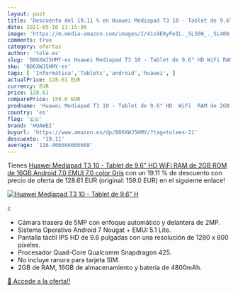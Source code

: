 ```yaml
---
layout: post
title: 'Descuento del 19.11 % en Huawei Mediapad T3 10 - Tablet de 9.6" H'
date: 2021-05-16 11:15:36
image: 'https://m.media-amazon.com/images/I/41s9E0yFeIL._SL500_._SL400_.jpg'
comments: true
category: ofertas
author: 'tole.es'
slug: 'B06XWJ5HMY-es Huawei Mediapad T3 10 - Tablet de 9.6" HD WiFi RAM de 2GB...'
sku: 'B06XWJ5HMY-es'
tags: [ 'Informática','Tablets','android','huawei', ]
actualPrice: 128.61 EUR
currency: EUR
price: 128.61
comparePrice: 159.0 EUR
prodname: 'Huawei Mediapad T3 10 - Tablet de 9.6" HD  WiFi  RAM de 2GB  ROM de 16GB  Android 7.0  EMUI 7.0   color Gris'
country: 'es'
flag: '🇪🇸'
brand: 'HUAWEI'
buyurl: 'https://www.amazon.es/dp/B06XWJ5HMY/?tag=tolees-21'
descuento: '19.11'
average: '116.406666666668'
---
```


Tienes [Huawei Mediapad T3 10 - Tablet de 9.6" HD  WiFi  RAM de 2GB  ROM de 16GB  Android 7.0  EMUI 7.0   color Gris](https://www.amazon.es/dp/B06XWJ5HMY/?tag=tolees-21) con un 19.11 % de descuento con precio de oferta de 128.61 EUR (original: 159.0 EUR) en el siguiente enlace!

[![Huawei Mediapad T3 10 - Tablet de 9.6" H](https://m.media-amazon.com/images/I/41s9E0yFeIL._SL500_._SL400_.jpg)](https://www.amazon.es/dp/B06XWJ5HMY/?tag=tolees-21)

ℹ️:

- Cámara trasera de 5MP con enfoque automático y delantera de 2MP.
- Sistema Operativo Android 7 Nougat + EMUI 5.1 Lite.
- Pantalla táctil IPS HD de 9.6 pulgadas con una resolución de 1280 x 800 píxeles.
- Procesador Quad-Core Qualcomm Snapdragon 425.
- No incluye ranura para tarjeta SIM.
- 2GB de RAM, 16GB de almacenamiento y batería de 4800mAh.

[🛒 Accede a la oferta!!](https://www.amazon.es/dp/B06XWJ5HMY/?tag=tolees-21)
